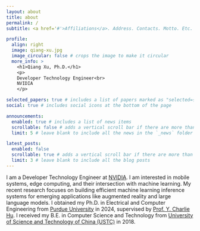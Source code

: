 ```yaml
---
layout: about
title: about
permalink: /
subtitle: <a href='#'>Affiliations</a>. Address. Contacts. Motto. Etc.

profile:
  align: right
  image: qiang-xu.jpg
  image_circular: false # crops the image to make it circular
  more_info: >
    <h1>Qiang Xu, Ph.D.</h1>
    <p>
    Developer Technology Engineer<br>
    NVIDIA
    </p>

selected_papers: true # includes a list of papers marked as "selected={true}"
social: true # includes social icons at the bottom of the page

announcements:
  enabled: true # includes a list of news items
  scrollable: false # adds a vertical scroll bar if there are more than 3 news items
  limit: 5 # leave blank to include all the news in the `_news` folder

latest_posts:
  enabled: false
  scrollable: true # adds a vertical scroll bar if there are more than 3 new posts items
  limit: 3 # leave blank to include all the blog posts
---
```


I am a Developer Technology Engineer at [NVIDIA](https://www.nvidia.com/en-us/). I am interested in mobile systems, edge computing, and their intersection with machine learning. My recent research focuses on building efficient machine learning inference systems for emerging applications like augmented reality and large language models. I obtained my Ph.D. in Electrical and Computer Engineering from [Purdue University](https://www.purdue.edu/) in 2024, supervised by [Prof. Y. Charlie Hu](https://engineering.purdue.edu/~ychu/). I received my B.E. in Computer Science and Technology from [University of Science and Technology of China (USTC)](https://en.ustc.edu.cn/) in 2018.
